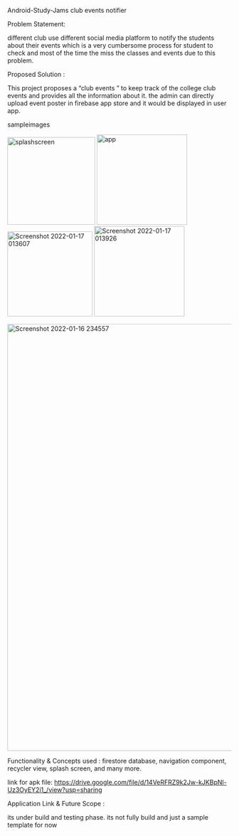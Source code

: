 Android-Study-Jams
club events notifier

Problem Statement:

different club use different social media platform to notify the students about their events which is a very cumbersome process for student to check and most of the time the miss the classes and events due to this problem.

Proposed Solution :

This project proposes a “club events ” to keep track of the college club events and provides all the information about it.
the admin can directly upload event poster in firebase app store and it would be displayed in user app.

sampleimages

<img width="197" alt="splashscreen" src="https://user-images.githubusercontent.com/94797459/149672381-8657c8bb-0ca3-487e-b9f7-c2246449449c.png">   <img width="203" alt="app" src="https://user-images.githubusercontent.com/94797459/149672369-520a4966-d1f1-494e-bbab-a9977bd3007e.png">   <img width="191" alt="Screenshot 2022-01-17 013607" src="https://user-images.githubusercontent.com/94797459/149676141-743a121a-78d9-4bac-853b-1402ec0b46b0.png">   <img width="203" alt="Screenshot 2022-01-17 013926" src="https://user-images.githubusercontent.com/94797459/149676250-48cfb96f-ff4a-4c23-9dc5-5d4c11976804.png">


<img width="960" alt="Screenshot 2022-01-16 234557" src="https://user-images.githubusercontent.com/94797459/149672526-b0b52349-83f3-4579-a7d2-ea659db31420.png">



Functionality & Concepts used :
firestore database,
navigation component,
recycler view,
splash screen,
and many more.


link for apk file:  https://drive.google.com/file/d/14VeRFRZ9k2Jw-kJKBpNl-Uz3OyEY2i1_/view?usp=sharing



Application Link & Future Scope :

its under build and testing phase.
its not fully build and just a sample template for now
